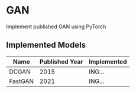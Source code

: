 # GAN
Implement published GAN using PyTorch

Implemented Models
-----------
|Name|Published Year|Implemented|
|------|---|---|
|DCGAN|2015|ING...|
|FastGAN|2021|ING...|
